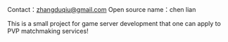 Contact：zhangduqiu@gmail.com
Open source name：chen lian

This is a small project for game server development that one can apply to PVP matchmaking services!
